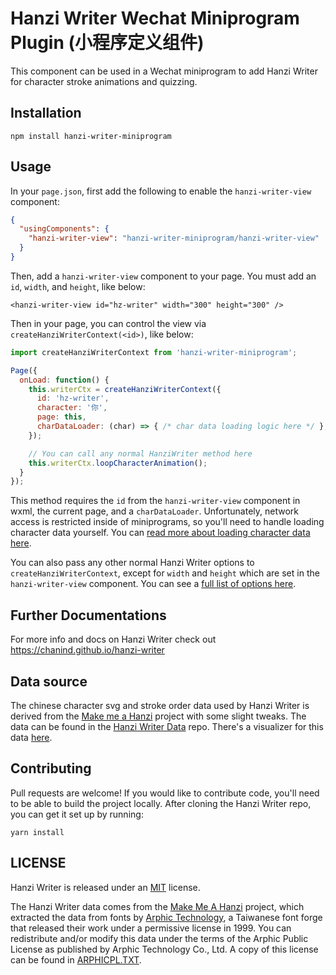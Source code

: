# Hanzi Writer Wechat Miniprogram Plugin (小程序定义组件)

This component can be used in a Wechat miniprogram to add Hanzi Writer for character stroke animations and quizzing.

## Installation

```
npm install hanzi-writer-miniprogram
```

## Usage

In your `page.json`, first add the following to enable the `hanzi-writer-view` component:

```json
{
  "usingComponents": {
    "hanzi-writer-view": "hanzi-writer-miniprogram/hanzi-writer-view"
  }
}
```

Then, add a `hanzi-writer-view` component to your page. You must add an `id`, `width`, and `height`, like below:
```
<hanzi-writer-view id="hz-writer" width="300" height="300" />
```

Then in your page, you can control the view via `createHanziWriterContext(<id>)`, like below:

```javascript
import createHanziWriterContext from 'hanzi-writer-miniprogram';

Page({
  onLoad: function() {
    this.writerCtx = createHanziWriterContext({
      id: 'hz-writer',
      character: '你',
      page: this,
      charDataLoader: (char) => { /* char data loading logic here */ },
    });

    // You can call any normal HanziWriter method here
    this.writerCtx.loopCharacterAnimation();
  }
});
```

This method requires the `id` from the `hanzi-writer-view` component in wxml, the current page, and a `charDataLoader`. Unfortunately, network access is restricted inside of miniprograms, so you'll need to handle loading character data yourself. You can [read more about loading character data here](https://chanind.github.io/hanzi-writer/docs.html#loading-character-data-link).

You can also pass any other normal Hanzi Writer options to `createHanziWriterContext`, except for `width` and `height` which are set in the `hanzi-writer-view` component. You can see a [full list of options here](https://chanind.github.io/hanzi-writer/docs.html#api-link).

## Further Documentations

For more info and docs on Hanzi Writer check out https://chanind.github.io/hanzi-writer

## Data source

The chinese character svg and stroke order data used by Hanzi Writer is derived from the [Make me a Hanzi](https://github.com/skishore/makemeahanzi) project with some slight tweaks. The data can be found in the [Hanzi Writer Data](https://github.com/chanind/hanzi-writer-data) repo. There's a visualizer for this data [here](https://chanind.github.io/hanzi-writer-data).

## Contributing

Pull requests are welcome! If you would like to contribute code, you'll need to be able to build the project locally. After cloning the Hanzi Writer repo, you can get it set up by running:

```
yarn install
```

## LICENSE

Hanzi Writer is released under an [MIT](https://raw.githubusercontent.com/chanind/hanzi-writer/master/LICENSE) license.

The Hanzi Writer data comes from the [Make Me A Hanzi](https://github.com/skishore/makemeahanzi) project, which extracted the data from fonts by [Arphic Technology](http://www.arphic.com/), a Taiwanese font forge that released their work under a permissive license in 1999. You can redistribute and/or modify this data under the terms of the Arphic Public License as published by Arphic Technology Co., Ltd. A copy of this license can be found in [ARPHICPL.TXT](https://raw.githubusercontent.com/chanind/hanzi-writer-data/master/ARPHICPL.TXT).
